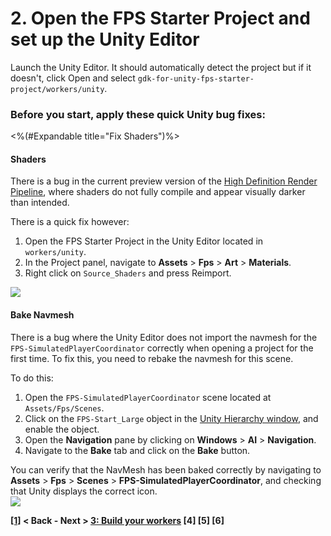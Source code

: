 # 2. Open the FPS Starter Project and set up the Unity Editor

Launch the Unity Editor. It should automatically detect the project but if it doesn't, click Open and select `gdk-for-unity-fps-starter-project/workers/unity`.

### Before you start, apply these quick Unity bug fixes:
<%(#Expandable title="Fix Shaders")%>

#### Shaders
There is a bug in the current preview version of the [High Definition Render Pipeline](https://blogs.unity3d.com/2018/03/16/the-high-definition-render-pipeline-focused-on-visual-quality/), where shaders do not fully compile and appear visually darker than intended.

There is a quick fix however:

1. Open the FPS Starter Project in the Unity Editor located in `workers/unity`.
2. In the Project panel, navigate to **Assets** > **Fps** > **Art** > **Materials**.
3. Right click on `Source_Shaders` and press Reimport.

<img src="{{assetRoot}}assets/shader-fix.jpg" style="margin: 0 auto; display: block;" />

#### Bake Navmesh
There is a bug where the Unity Editor does not import the navmesh for the `FPS-SimulatedPlayerCoordinator` correctly when opening a project for the first time. To fix this, you need to rebake the navmesh for this scene.

To do this:

1. Open the `FPS-SimulatedPlayerCoordinator` scene located at `Assets/Fps/Scenes`.
2. Click on the `FPS-Start_Large` object in the [Unity Hierarchy window](https://docs.unity3d.com/Manual/Hierarchy.html), and enable the object.
3. Open the **Navigation** pane by clicking on **Windows** > **AI** > **Navigation**.
4. Navigate to the **Bake** tab and click on the **Bake** button.

You can verify that the NavMesh has been baked correctly by navigating to **Assets** > **Fps** > **Scenes** > **FPS-SimulatedPlayerCoordinator**, and checking that Unity displays the correct icon.
<img src="{{assetRoot}}assets/navmesh-fixed.png" style="margin: 0 auto; display: block;" />


**[[1]]({{urlRoot}}/content/get-started/get-started1.md) < Back - Next > [3: Build your workers]({{urlRoot}}/content/get-started/get-started3.md) [4] [5] [6]**

